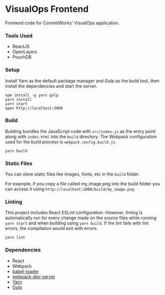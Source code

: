 
VisualOps Frontend
=====================

Frontend code for CommitWorks' VisualOps application.

### Tools Used
* ReactJS
* OpenLayers
* PouchDB

### Setup

Install Yarn as the default package manager and Gulp as the build tool, then install the dependencies and start the server.

```
npm install -g yarn gulp
yarn install
yarn start
open http://localhost:3000
```

### Build

Building bundles the JavaScript code with `src/index.js` as the entry point along with `index.html` into the `build` directory. The Webpack configuration used for the build process is `webpack.config.build.js`.
```
yarn build
```

### Static Files

You can store static files like images, fonts, etc in the `build` folder.

For example, if you copy a file called my_image.png into the build folder you can access it using `http://localhost:3000/build/my_image.png`.

### Linting

This project includes React ESLint configuration. However, linting is automatically run for every change made on the source files while running `yarn start` and when building using `yarn build`. If the lint fails with lint errors, the compilation would exit with errors.

```
yarn lint
```

### Dependencies

* React
* Webpack
* [babel-loader](https://github.com/babel/babel-loader)
* [webpack-dev-server](https://github.com/webpack/webpack-dev-server)
* [Yarn](https://github.com/yarnpkg/yarn)
* [Gulp](https://github.com/gulpjs/gulp)
